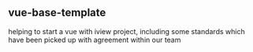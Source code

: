 ## vue-base-template
helping to start a vue with iview project, including some standards which have been picked up with agreement within our team